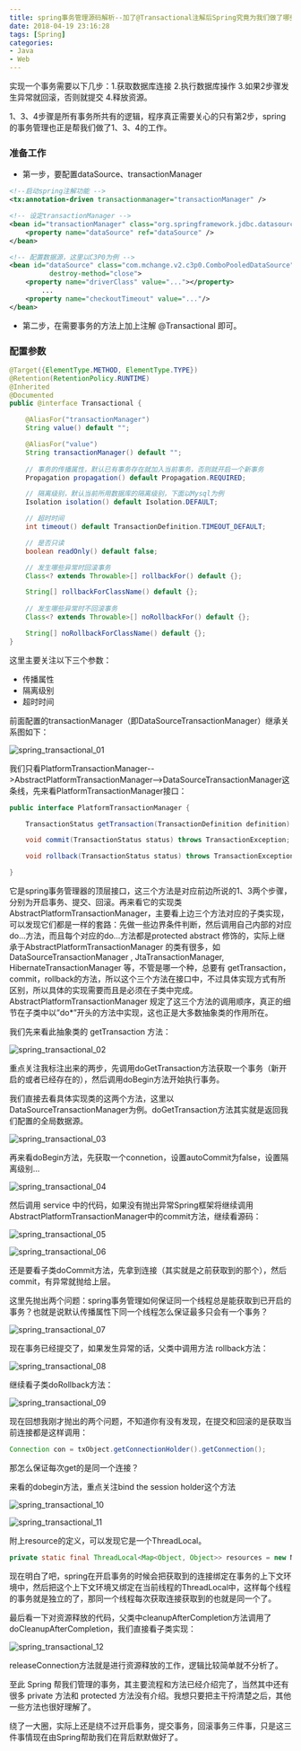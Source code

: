 ```yaml
---
title: spring事务管理源码解析--加了@Transactional注解后Spring究竟为我们做了哪些事情？
date: 2018-04-19 23:16:28
tags: [Spring]
categories:
- Java
- Web
---
```


实现一个事务需要以下几步：1.获取数据库连接  2.执行数据库操作  3.如果2步骤发生异常就回滚，否则就提交  4.释放资源。

1、3、4步骤是所有事务所共有的逻辑，程序真正需要关心的只有第2步，spring的事务管理也正是帮我们做了1、3、4的工作。

### 准备工作

- 第一步，要配置dataSource、transactionManager
```xml
<!--启动spring注解功能 -->
<tx:annotation-driven transactionmanager="transactionManager" />

<!-- 设定transactionManager -->
<bean id="transactionManager" class="org.springframework.jdbc.datasource.DataSourceTransactionManager">
    <property name="dataSource" ref="dataSource" />
</bean>

<!-- 配置数据源，这里以C3P0为例 -->
<bean id="dataSource" class="com.mchange.v2.c3p0.ComboPooledDataSource"
          destroy-method="close">
    <property name="driverClass" value="..."></property>
        ...
    <property name="checkoutTimeout" value="..."/>
</bean>
```
- 第二步，在需要事务的方法上加上注解 @Transactional 即可。

<!-- more -->

### 配置参数
```java 源码位置：org.springframework.transaction.annotation.Transactional
@Target({ElementType.METHOD, ElementType.TYPE})
@Retention(RetentionPolicy.RUNTIME)
@Inherited
@Documented
public @interface Transactional {

	@AliasFor("transactionManager")
	String value() default "";

	@AliasFor("value")
	String transactionManager() default "";
    
    // 事务的传播属性，默认已有事务存在就加入当前事务，否则就开启一个新事务	
	Propagation propagation() default Propagation.REQUIRED;

    // 隔离级别，默认当前所用数据库的隔离级别，下面以Mysql为例
	Isolation isolation() default Isolation.DEFAULT;

    // 超时时间
	int timeout() default TransactionDefinition.TIMEOUT_DEFAULT;

    // 是否只读	
	boolean readOnly() default false;

    // 发生哪些异常时回滚事务
	Class<? extends Throwable>[] rollbackFor() default {};

	String[] rollbackForClassName() default {};
    
	// 发生哪些异常时不回滚事务
	Class<? extends Throwable>[] noRollbackFor() default {};

	String[] noRollbackForClassName() default {};
}
```

这里主要关注以下三个参数：
- 传播属性
- 隔离级别
- 超时时间

前面配置的transactionManager（即DataSourceTransactionManager）继承关系图如下：

![spring_transactional_01](/uploads/spring/spring_transactional_01.png)

我们只看PlatformTransactionManager-->AbstractPlatformTransactionManager-->DataSourceTransactionManager这条线，先来看PlatformTransactionManager接口：

```java 源码位置：org.springframework.transaction.PlatformTransactionManager
public interface PlatformTransactionManager {

	TransactionStatus getTransaction(TransactionDefinition definition) throws TransactionException;

	void commit(TransactionStatus status) throws TransactionException;

	void rollback(TransactionStatus status) throws TransactionException;

}
```

它是spring事务管理器的顶层接口，这三个方法是对应前边所说的1、3两个步骤，分别为开启事务、提交、回滚。再来看它的实现类AbstractPlatformTransactionManager，主要看上边三个方法对应的子类实现，可以发现它们都是一样的套路：先做一些边界条件判断，然后调用自己内部的对应do...方法，而且每个对应的do...方法都是protected abstract 修饰的，实际上继承于AbstractPlatformTransactionManager 的类有很多，如DataSourceTransactionManager , JtaTransactionManager, HibernateTransactionManager 等，不管是哪一个种，总要有 getTransaction，commit，rollback的方法，所以这个三个方法在接口中，不过具体实现方式有所区别，所以具体的实现需要而且是必须在子类中完成。AbstractPlatformTransactionManager 规定了这三个方法的调用顺序，真正的细节在子类中以”do*”开头的方法中实现，这也正是大多数抽象类的作用所在。

我们先来看此抽象类的 getTransaction 方法：

![spring_transactional_02](/uploads/spring/spring_transactional_02.png)

重点关注我标注出来的两步，先调用doGetTransaction方法获取一个事务（新开启的或者已经存在的），然后调用doBegin方法开始执行事务。

我们直接去看具体实现类的这两个方法，这里以DataSourceTransactionManager为例。doGetTransaction方法其实就是返回我们配置的全局数据源。

![spring_transactional_03](/uploads/spring/spring_transactional_03.png)

再来看doBegin方法，先获取一个connetion，设置autoCommit为false，设置隔离级别...

![spring_transactional_04](/uploads/spring/spring_transactional_04.png)

然后调用 service 中的代码，如果没有抛出异常Spring框架将继续调用AbstractPlatformTransactionManager中的commit方法，继续看源码：

![spring_transactional_05](/uploads/spring/spring_transactional_05.png)

![spring_transactional_06](/uploads/spring/spring_transactional_06.png)

还是要看子类doCommit方法，先拿到连接（其实就是之前获取到的那个），然后commit，有异常就抛给上层。 

这里先抛出两个问题：spring事务管理如何保证同一个线程总是能获取到已开启的事务？也就是说默认传播属性下同一个线程怎么保证最多只会有一个事务？

![spring_transactional_07](/uploads/spring/spring_transactional_07.png)

现在事务已经提交了，如果发生异常的话，父类中调用方法 rollback方法：

![spring_transactional_08](/uploads/spring/spring_transactional_08.png)

继续看子类doRollback方法：

![spring_transactional_09](/uploads/spring/spring_transactional_09.png)

现在回想我刚才抛出的两个问题，不知道你有没有发现，在提交和回滚的是获取当前连接都是这样调用：

```java
Connection con = txObject.getConnectionHolder().getConnection();
```

那怎么保证每次get的是同一个连接？

来看的dobegin方法，重点关注bind the session holder这个方法

![spring_transactional_10](/uploads/spring/spring_transactional_10.png)

![spring_transactional_11](/uploads/spring/spring_transactional_11.png)

附上resource的定义，可以发现它是一个ThreadLocal。

```java
private static final ThreadLocal<Map<Object, Object>> resources = new NamedThreadLocal<Map<Object, Object>>("Transactional resources");
```

现在明白了吧，spring在开启事务的时候会把获取到的连接绑定在事务的上下文环境中，然后把这个上下文环境又绑定在当前线程的ThreadLocal中，这样每个线程的事务就是独立的了，那同一个线程每次获取连接获取到的也就是同一个了。

最后看一下对资源释放的代码，父类中cleanupAfterCompletion方法调用了doCleanupAfterCompletion，我们直接看子类实现：

![spring_transactional_12](/uploads/spring/spring_transactional_12.png)

releaseConnection方法就是进行资源释放的工作，逻辑比较简单就不分析了。

至此 Spring 帮我们管理的事务，其主要流程和方法已经介绍完了，当然其中还有很多 private 方法和 protected 方法没有介绍。我想只要把主干捋清楚之后，其他一些方法也很好理解了。

绕了一大圈，实际上还是绕不过开启事务，提交事务，回滚事务三件事，只是这三件事情现在由Spring帮助我们在背后默默做好了。


